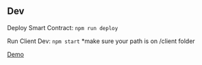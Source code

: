 ## Dev

Deploy Smart Contract: `npm run deploy`

Run Client Dev: `npm start` \*make sure your path is on /client folder

[Demo]()
